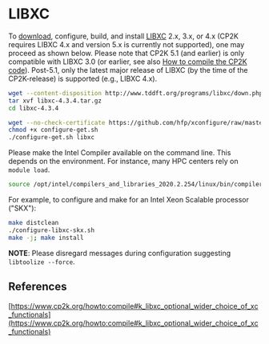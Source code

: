 # LIBXC

To [download](https://gitlab.com/libxc/libxc/-/releases), configure, build, and install [LIBXC](http://www.tddft.org/programs/libxc)&#160;2.x, 3.x, or 4.x (CP2K requires LIBXC&#160;4.x and version 5.x is currently not supported), one may proceed as shown below. Please note that CP2K&#160;5.1 (and earlier) is only compatible with LIBXC&#160;3.0 (or earlier, see also [How to compile the CP2K code](https://www.cp2k.org/howto:compile#k_libxc_optional_wider_choice_of_xc_functionals)). Post-5.1, only the latest major release of LIBXC (by the time of the CP2K-release) is supported (e.g., LIBXC&#160;4.x).

```bash
wget --content-disposition http://www.tddft.org/programs/libxc/down.php?file=4.3.4/libxc-4.3.4.tar.gz
tar xvf libxc-4.3.4.tar.gz
cd libxc-4.3.4

wget --no-check-certificate https://github.com/hfp/xconfigure/raw/master/configure-get.sh
chmod +x configure-get.sh
./configure-get.sh libxc
```

Please make the Intel Compiler available on the command line. This depends on the environment. For instance, many HPC centers rely on `module load`.

```bash
source /opt/intel/compilers_and_libraries_2020.2.254/linux/bin/compilervars.sh intel64
```

For example, to configure and make for an Intel Xeon Scalable processor ("SKX"):

```bash
make distclean
./configure-libxc-skx.sh
make -j; make install
```

**NOTE**: Please disregard messages during configuration suggesting `libtoolize --force`.

## References

[https://www.cp2k.org/howto:compile#k_libxc_optional_wider_choice_of_xc_functionals](https://www.cp2k.org/howto:compile#k_libxc_optional_wider_choice_of_xc_functionals)

